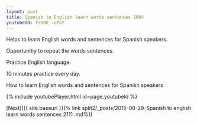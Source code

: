 ```yaml
---
layout: post
title: Spanish to English learn words sentences 2064 
youtubeId: fsHOK_-ofoY
---
```

 
 
Helps to learn English words and sentences for Spanish speakers.

Opportunitiy to repeat the words sentences. 

Practice English language. 
 
10 minutes practice every day. 
 
How to learn English words and sentences for Spanish speakers 
 
{% include youtubePlayer.html id=page.youtubeId %}
 
 
[Next]({{ site.baseurl }}{% link  split2/_posts/2015-08-29-Spanish to english learn words sentences 2111 .md%})
 
